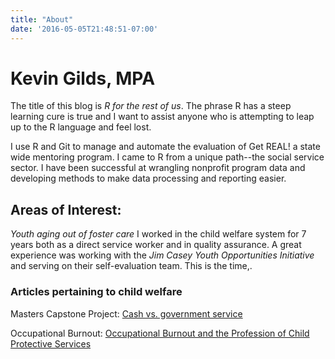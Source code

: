 ```yaml
---
title: "About"
date: '2016-05-05T21:48:51-07:00'
---
```


# Kevin Gilds, MPA

The title of this blog is *R for the rest of us*. The phrase R has a steep learning cure is true and I want to assist anyone who is attempting to leap up to the R language and feel lost.

I use R and Git to manage and automate the evaluation of Get REAL! a state wide mentoring program. I came to R from a unique path--the social service sector. I have been successful at wrangling nonprofit program data and developing methods to make data processing and reporting easier.  

## Areas of Interest:
*Youth aging out of foster care* I worked in the child welfare system for 7 years both as a direct service worker and in quality assurance. A great experience was working with the *Jim Casey Youth Opportunities Initiative* and serving on their self-evaluation team. This is the time,.

### Articles pertaining to child welfare

Masters Capstone Project: [Cash vs. government service](https://docs.google.com/viewer?a=v&pid=sites&srcid=ZGVmYXVsdGRvbWFpbnxwb3J0a2V2aW5naWxkc3xneDo0ODk5OGY1Y2UzMjNmZGNi)

Occupational Burnout: [Occupational Burnout and the Profession of Child Protective Services](https://docs.google.com/viewer?a=v&pid=sites&srcid=ZGVmYXVsdGRvbWFpbnxwb3J0a2V2aW5naWxkc3xneDoyOGFkMDAzZThiZTJlZjNm)
